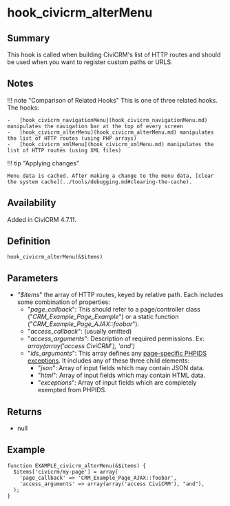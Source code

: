 # hook_civicrm_alterMenu

## Summary

This hook is called when building CiviCRM's list of HTTP routes and should be used when you want to register custom paths or URLS.

## Notes

!!! note "Comparison of Related Hooks"
    This is one of three related hooks. The hooks:

    -   [hook_civicrm_navigationMenu](hook_civicrm_navigationMenu.md) manipulates the navigation bar at the top of every screen
    -   [hook_civicrm_alterMenu](hook_civicrm_alterMenu.md) manipulates the list of HTTP routes (using PHP arrays)
    -   [hook_civicrm_xmlMenu](hook_civicrm_xmlMenu.md) manipulates the list of HTTP routes (using XML files)

!!! tip "Applying changes"

    Menu data is cached. After making a change to the menu data, [clear the system cache](../tools/debugging.md#clearing-the-cache).

## Availability

Added in CiviCRM 4.7.11.


## Definition

    hook_civicrm_alterMenu(&$items)

## Parameters

-   *"$items*" the array of HTTP routes, keyed by relative path. Each
    includes some combination of properties:
    -   "*page_callback*": This should refer to a page/controller class
        ("*CRM_Example_Page_Example*") or a static function
        ("*CRM_Example_Page_AJAX::foobar*").
    -   "*access_callback*": (usually omitted)
    -   "*access_arguments*": Description of required permissions. Ex:
        *array(array('access CiviCRM'), 'and')*
    -   "*ids_arguments*": This array defines any [page-specific PHPIDS exceptions](hook_civicrm_xmlMenu.md#xml-ids). It includes any of these three child elements:
        - "*json*": Array of input fields which may contain JSON data.
        - "*html*": Array of input fields which may contain HTML data.
        - "*exceptions*": Array of input fields which are completely exempted from PHPIDS.

## Returns

-   null

## Example



    function EXAMPLE_civicrm_alterMenu(&$items) {
      $items['civicrm/my-page'] = array(
        'page_callback' => 'CRM_Example_Page_AJAX::foobar',
        'access_arguments' => array(array('access CiviCRM'), "and"),
      );
    }